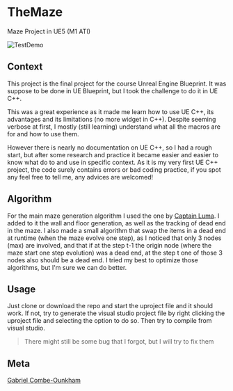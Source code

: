 # TheMaze
Maze Project in UE5 (M1 ATI)

![TestDemo](./Pictures/Test_Demo.gif)

## Context
This project is the final project for the course Unreal Engine Blueprint.
It was suppose to be done in UE Blueprint, but I took the challenge to do it in UE C++.

This was a great experience as it made me learn how to use UE C++, its advantages and its limitations (no more widget in C++). Despite seeming verbose at first, I mostly (still learning) understand what all the macros are for and how to use them.

However there is nearly no documentation on UE C++, so I had a rough start, but after some research and practice it became easier and easier to know what do to and use in specific context.
As it is my very first UE C++ project, the code surely contains errors or bad coding practice, if you spot any feel free to tell me, any advices are welcomed!

## Algorithm
For the main maze generation algorithm I used the one by [Captain Luma](https://github.com/CaptainLuma/New-Maze-Generating-Algorithm). I added to it the wall and floor generation, as well as the tracking of dead end in the maze. I also made a small algorithm that swap the items in a dead end at runtime (when the maze evolve one step), as I noticed that only 3 nodes (max) are involved, and that if at the step t-1 the origin node (where the maze start one step evolution) was a dead end, at the step t one of those 3 nodes also should be a dead end. 
I tried my best to optimize those algorithms, but I'm sure we can do better.

## Usage
Just clone or download the repo and start the uproject file and it should work.
If not, try to generate the visual studio project file by right clicking the uproject file and selecting the option to do so. Then try to compile from visual studio.

> There might still be some bug that I forgot, but I will try to fix them

## Meta

[Gabriel Combe-Ounkham](https://github.com/gabriel-combe)
